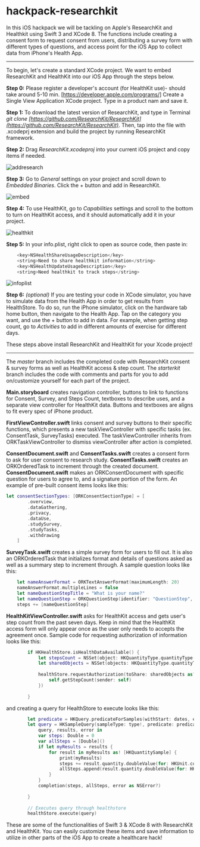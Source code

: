 # hackpack-researchkit

In this iOS hackpack we will be tackling on Apple's ResearchKit and Healthkit using Swift 3 and XCode 8. The functions include creating a consent form to request consent from users, distributing a survey form with different types of questions, and access point for the iOS App to collect data from iPhone's Health App.

--------------------------------------------------------------------------------

To begin, let's create a standard XCode project. We want to embed ResearchKit and HealthKit into our iOS App through the steps below.

**Step 0:** Please register a developer's account (for HealthKit use)- should take around 5-10 min. [https://developer.apple.com/programs/] Create a Single View Application XCode project. Type in a product nam and save it.

**Step 1:** To download the latest version of ResearchKit, and type in  Terminal *git clone [https://github.com/ResearchKit/ResearchKit](https://github.com/ResearchKit/ResearchKit)*. Then, tap into the file with .xcodeprj extension and build the project by running ResearchKit framework.

**Step 2:** Drag *ResearchKit.xcodeproj* into your current iOS project and copy items if needed.

![addresearch](https://cloud.githubusercontent.com/assets/6894456/21839806/9a6d44d8-d78e-11e6-8c07-640776371eb2.png)

**Step 3:** Go to *General* settings on your project and scroll down to *Embedded Binaries*. Click the + button and add in ResearchKit.

![embed](https://cloud.githubusercontent.com/assets/6894456/21839842/d9c05b98-d78e-11e6-9857-5e3a72ee917d.png)

**Step 4:** To use HealthKit, go to *Capabilities* settings and scroll to the bottom to turn on HealthKit access, and it should automatically add it in your project.

![healthkit](https://cloud.githubusercontent.com/assets/6894456/21839857/f3322408-d78e-11e6-8f2c-910e4bee392a.png)

**Step 5:** In your info.plist, right click to open as source code, then paste in:
```swift
    <key>NSHealthShareUsageDescription</key>
    <string>Need to share healthkit information</string>
    <key>NSHealthUpdateUsageDescription</key>
    <string>Need healthkit to track steps</string>
```

![infoplist](https://cloud.githubusercontent.com/assets/6894456/21839876/0c9ce586-d78f-11e6-855a-0b214b4c08a4.png)

**Step 6:** *(optional)* If you are testing your code in XCode simulator, you have to simulate data from the Health App in order to get results from HealthStore. To do so, run the iPhone simulator, click on the hardware tab home button, then navigate to the Health App. Tap on the category you want, and use the + button to add in data. For example, when getting step count, go to *Activities* to add in different amounts of exercise for different days.

These steps above install ResearchKit and HealthKit for your Xcode project!

--------------------------------------------------------------------------------

The *master* branch includes the completed code with ResearchKit consent & survey forms as well as HealthKit access & step count. The *starterkit* branch includes the code with comments and parts for you to add on/customize yourself for each part of the project. 

**Main.storyboard** creates navigation controller, buttons to link to functions for Consent, Survey, and Steps Count, textboxes to describe uses, and a separate view controller for HealthKit data. Buttons and textboxes are aligns to fit every spec of iPhone product.

**FirstViewController.swift** links consent and survey buttons to their specific functions, which presents a new taskViewController with specific tasks (ex. ConsentTask, SurveyTasks) executed. The taskViewController inherits from ORKTaskViewController to dismiss viewController after action is completed.

**ConsentDocument.swift** and **ConsentTasks.swift** creates a consent form to ask for user consent to research study. **ConsentTasks.swift** creates an ORKOrderedTask to increment through the created document. **ConsentDocument.swift** makes an ORKConsentDocument with specific question for users to agree to, and a signature portion of the form. An example of pre-built consent items looks like this:
```Swift
let consentSectionTypes: [ORKConsentSectionType] = [
        .overview,
        .dataGathering,
        .privacy,
        .dataUse,
        .studySurvey,
        .studyTasks,
        .withdrawing
    ]
```

**SurveyTask.swift** creates a simple survey form for users to fill out. It is also an ORKOrderedTask that initializes format and details of questions asked as well as a summary step to increment through. A sample question looks like this:
```Swift
    let nameAnswerFormat = ORKTextAnswerFormat(maximumLength: 20)
    nameAnswerFormat.multipleLines = false
    let nameQuestionStepTitle = "What is your name?"
    let nameQuestionStep = ORKQuestionStep(identifier: "QuestionStep", title: nameQuestionStepTitle, answer: nameAnswerFormat)
    steps += [nameQuestionStep]
```

**HealthKitViewController.swift** asks for HealthKit access and gets user's step count from the past seven days. Keep in mind that the HealthKit access form will only appear once as the user only needs to accepts the agreement once. Sample code for requesting authorization of information looks like this:
```Swift
        if HKHealthStore.isHealthDataAvailable() {
            let stepsCount = NSSet(object: HKQuantityType.quantityType(forIdentifier: HKQuantityTypeIdentifier.stepCount))
            let sharedObjects = NSSet(objects: HKQuantityType.quantityType(forIdentifier: HKQuantityTypeIdentifier.height),HKQuantityType.quantityType(forIdentifier: HKQuantityTypeIdentifier.bodyMass))
            
            healthStore.requestAuthorization(toShare: sharedObjects as? Set<HKSampleType>, read: stepsCount as? Set<HKObjectType>, completion: { (success, err) in
                self.getStepCount(sender: self)
            })
            
        } 
```
and creating a query for HealthStore to execute looks like this:
```Swift
        let predicate = HKQuery.predicateForSamples(withStart: dates, end: Date(), options: [])
        let query = HKSampleQuery(sampleType: type!, predicate: predicate, limit: 0, sortDescriptors: nil) {
            query, results, error in
            var steps: Double = 0
            var allSteps = [Double]()
            if let myResults = results {
                for result in myResults as! [HKQuantitySample] {
                    print(myResults)
                    steps += result.quantity.doubleValue(for: HKUnit.count())
                    allSteps.append(result.quantity.doubleValue(for: HKUnit.count()))
                }
            }
            completion(steps, allSteps, error as NSError?)
            
        }
        
        // Executes query through healthstore
        healthStore.execute(query)
```

These are some of the functionalities of Swift 3 & XCode 8 with ResearchKit and HealthKit. You can easily customize these items and save information to utilize in other parts of the iOS App to create a healthcare hack!
